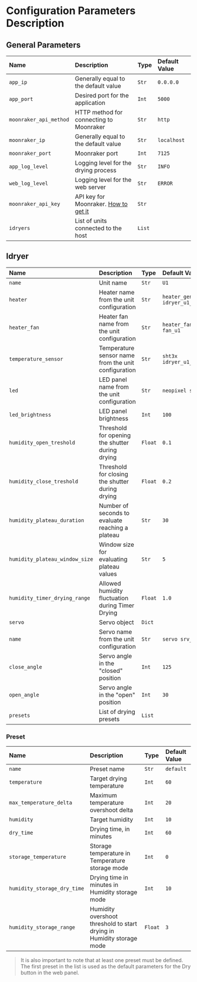 # Configuration Parameters Description

## General Parameters

Name | Description | Type | Default Value
:--- | :--- | :--- | :---
`app_ip` | Generally equal to the default value | `Str` | `0.0.0.0`
`app_port` | Desired port for the application | `Int` | `5000`
`moonraker_api_method` | HTTP method for connecting to Moonraker | `Str` | `http`
`moonraker_ip` | Generally equal to the default value | `Str` | `localhost`
`moonraker_port` | Moonraker port | `Int` | `7125`
`app_log_level` | Logging level for the drying process | `Str` | `INFO`
`web_log_level` | Logging level for the web server | `Str` | `ERROR`
`moonraker_api_key` | API key for Moonraker. [How to get it](https://moonraker.readthedocs.io/en/latest/installation/#:~:text=Retrieving%20the%20API%20Key,-Some%20clients%20may&text=Navigate%20to%20http%3A%2F%2F%7B,API%20Key%20without%20the%20quotes.) | `Str`  | 
`idryers` | List of units connected to the host | `List`

## Idryer

Name | Description | Type | Default Value
:--- | :--- | :--- | :---
`name` | Unit name | `Str` | `U1`
`heater` | Heater name from the unit configuration | `Str` | `heater_generic idryer_u1_heater`
`heater_fan` | Heater fan name from the unit configuration | `Str` | `heater_fan fan_u1`
`temperature_sensor` | Temperature sensor name from the unit configuration | `Str` | `sht3x idryer_u1_air`
`led` | LED panel name from the unit configuration | `Str` | `neopixel sprd`
`led_brightness` | LED panel brightness | `Int` | `100`
`humidity_open_treshold` | Threshold for opening the shutter during drying | `Float` | `0.1`
`humidity_close_treshold` | Threshold for closing the shutter during drying | `Float` | `0.2`
`humidity_plateau_duration` | Number of seconds to evaluate reaching a plateau | `Str` | `30`
`humidity_plateau_window_size` | Window size for evaluating plateau values | `Str` | `5`
`humidity_timer_drying_range` | Allowed humidity fluctuation during Timer Drying | `Float` | `1.0`
`servo`| Servo object | `Dict` |
`name` | Servo name from the unit configuration | `Str` | `servo srv_u1`
`close_angle` | Servo angle in the "closed" position | `Int` | `125`
`open_angle` | Servo angle in the "open" position | `Int` | `30`
`presets` | List of drying presets | `List` |

### Preset

Name | Description | Type | Default Value
:--- | :--- | :--- | :---
`name` | Preset name | `Str` | `default`
`temperature` | Target drying temperature | `Int` | `60`
`max_temperature_delta` | Maximum temperature overshoot delta | `Int` | `20`
`humidity` | Target humidity | `Int` | `10`
`dry_time` | Drying time, in minutes | `Int` | `60`
`storage_temperature` | Storage temperature in Temperature storage mode | `Int` | `0`
`humidity_storage_dry_time` | Drying time in minutes in Humidity storage mode | `Int` | `10`
`humidity_storage_range` | Humidity overshoot threshold to start drying in Humidity storage mode | `Float` | `3`

> It is also important to note that at least one preset must be defined. The first preset in the list is used as the default parameters for the Dry button in the web panel.
